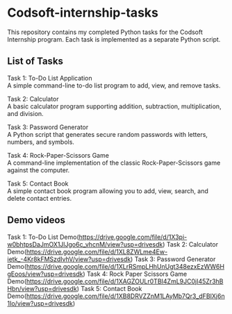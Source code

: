 # Codsoft-internship-tasks

This repository contains my completed Python tasks for the Codsoft Internship program. Each task is implemented as a separate Python script.

## List of Tasks

Task 1: To-Do List Application  
  A simple command-line to-do list program to add, view, and remove tasks.

Task 2: Calculator  
  A basic calculator program supporting addition, subtraction, multiplication, and division.

Task 3: Password Generator  
  A Python script that generates secure random passwords with letters, numbers, and symbols.

Task 4: Rock-Paper-Scissors Game  
  A command-line implementation of the classic Rock-Paper-Scissors game against the computer.

Task 5: Contact Book  
  A simple contact book program allowing you to add, view, search, and delete contact entries.

  ## Demo videos
Task 1: To-Do List Demo(https://drive.google.com/file/d/1X3pi-w0bhtpsDaJmOX1JlJgo6c_vhcnM/view?usp=drivesdk)
Task 2: Calculator Demo(https://drive.google.com/file/d/1XL8ZWLme4Ew-ietk_-4Kr8kFMSzdIvhV/view?usp=drivesdk)
Task 3: Password Generator Demo(https://drive.google.com/file/d/1XLrRSmpLHhUnUgt348ezxEzWW6HgEoos/view?usp=drivesdk)
Task 4: Rock Paper Scissors Game Demo(https://drive.google.com/file/d/1XAGZOULr0TBI4ZmL9JC0jI45Zr3hBHbn/view?usp=drivesdk)
Task 5: Contact Book Demo(https://drive.google.com/file/d/1XB8DRVZZnM1LAyMb7Qr3_dFBIXj6n1Io/view?usp=drivesdk)
